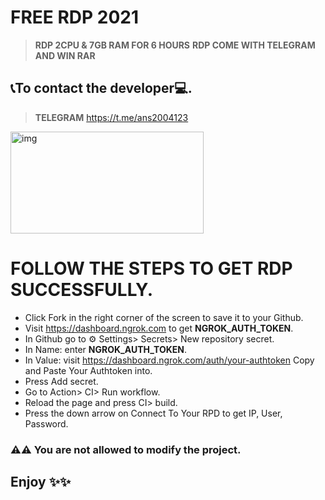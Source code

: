 # FREE RDP 2021

> **RDP 2CPU & 7GB RAM FOR 6 HOURS**
> **RDP COME WITH TELEGRAM AND WIN RAR**

## 📞To contact the developer💻.

> **TELEGRAM**
> https://t.me/ans2004123
> <p align="center">
[<img src="https://raw.githubusercontent.com/ans2004/RDP/main/FILES/1.jpg" alt="img" width="309" height="163"/>](https://t.me/ans2004123)
</p>


# FOLLOW THE STEPS TO GET RDP SUCCESSFULLY.

* Click Fork in the right corner of the screen to save it to your Github.
* Visit https://dashboard.ngrok.com to get **NGROK_AUTH_TOKEN**.
* In Github go to ⚙ Settings> Secrets> New repository secret.
* In Name: enter **NGROK_AUTH_TOKEN**.
* In Value: visit https://dashboard.ngrok.com/auth/your-authtoken Copy and Paste Your Authtoken into.
* Press Add secret.
* Go to Action> CI> Run workflow.
* Reload the page and press CI> build.
* Press the down arrow on Connect To Your RPD to get IP, User, Password.


### ⚠️⚠️ You are not allowed to modify the project.


## Enjoy ✨✨

